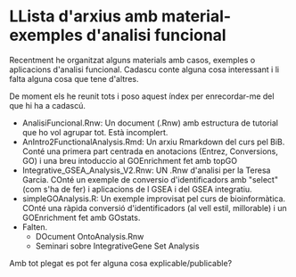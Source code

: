 # LLista d'arxius amb material-exemples d'analisi funcional

Recentment he organitzat alguns materials amb casos, exemples o aplicacions d'analisi funcional. Cadascu conte alguna cosa interessant i li falta alguna cosa que tene  d'altres.

De moment els he reunit tots i poso aquest índex per enrecordar-me del que hi ha a cadascú.

- AnalisiFuncional.Rnw: Un document (.Rnw) amb estructura de tutorial que ho vol agrupar tot. Està incomplert.
- AnIntro2FunctionalAnalysis.Rmd: Un arxiu Rmarkdown del curs pel BiB. Conté una primera part centrada en anotacions (Entrez, Conversions, GO) i una breu intoduccio al GOEnrichment fet amb topGO
- Integrative_GSEA_Analysis_V2.Rnw: UN .Rnw d'analisi per la Teresa Garcia. COnté un exemple de conversio d'identificadors amb "select" (com s'ha de fer) i aplicacions de l GSEA i del GSEA integratiu.
- simpleGOAnalysis.R: Un exemple improvisat pel curs de bioinformàtica. COnté una ràpida conversió d'identificadors (al vell estil, millorable) i un GOEnrichment fet amb GOstats.
- Falten.
	- DOcument OntoAnalysis.Rnw
	- Seminari sobre IntegrativeGene Set Analysis

Amb tot plegat es pot fer alguna cosa explicable/publicable?


